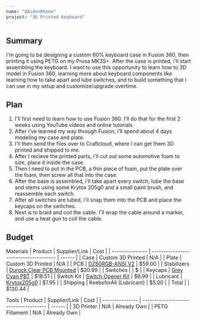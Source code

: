 ```yaml
---
name: "@AidenRheem"
project: "3D Printed Keyboard"
---
```



## Summary
I'm going to be designing a custom 60% keyboard case in Fusion 360, then printing it using PETG on my Prusa MK3S+. After the case is printed, i'll start assembling the keyboard. I want to use this opportunity to learn how to 3D model in Fusion 360, learning more about keyboard components like learning how to take apart and lube switches, and to build something that I can use in my setup and customize/upgrade overtime.

## Plan
1. I'll first need to learn how to use Fusion 360. I'll do that for the first 2 weeks using YouTube videos and online tutorials. 
2. After i've learned my way through Fusion, i'll spend about 4 days modeling my case and plate. 
3. I'll then send the files over to Craftcloud, where I can get them 3D printed and shipped to me.
4. After I recieve the printed parts, i'll cut out some automotive foam to size, place it inside the case.
5. Then I need to put in the PCB, a thin piece of foam, put the plate over the foam, then screw all that into the case.
6. After the base is assembled, i'll take apart every switch, lube the base and stems using some Krytox 205g0 and a small paint brush, and reassemble each switch.
7. After all switches are lubed, i'll snap them into the PCB and place the keycaps on the switches.
8. Next is to braid and coil the cable. I'll wrap the cable around a marker, and use a heat gun to coil the cable.


## Budget
Materials
| Product         | Supplier/Link                         | Cost   |
| --------------- | ------------------------------------- | ------ |
| Case            | Custom 3D Printed                     | N/A    |
| Plate           | Custom 3D Printed                     | N/A    |
| PCB             | [DZ60RGB-ANSI V2](https://mechanicalkeyboards.com/shop/index.php?l=product_detail&p=6855) | $59.00 |
| Stabilizers     | [Durock Clear PCB Mounted](https://www.amazon.com/ZugGear-Stabilizer-Gold-Plated-Compatible-Stabilizers/dp/B08MWDQDR1) | $20.99 |
| Switches        | []()                                  | $      |
| Keycaps         | [Grey Cyan PBT](https://www.aliexpress.us/item/3256804350819353.html) | $18.51 |
| Switch Kit      | [Switch Opener Kit](https://www.amazon.com/dp/B08JLJZ95Z) | $8.99 |
| Lubricant       | [Krytox205g0](https://keebsforall.com/products/krytox-gpl205g0-mechanical-switch-lubricant) | $7.95 | 
| Shipping        | KeebsforAll (Lubricant)               | $5.00   |
| Total           |                                       | $120.44 |

Tools
| Product         | Supplier/Link                         | Cost   |
| --------------- | ------------------------------------- | ------ |
| 3D Printer      | N/A                                   | Already Own |
| PETG Fillament  | N/A                                   | Already Own |
